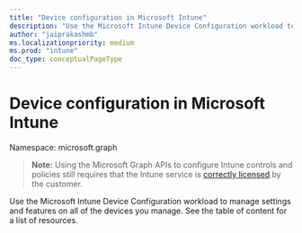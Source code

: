 ```yaml
---
title: "Device configuration in Microsoft Intune"
description: "Use the Microsoft Intune Device Configuration workload to manage settings and features on all of the devices you manage."
author: "jaiprakashmb"
ms.localizationpriority: medium
ms.prod: "intune"
doc_type: conceptualPageType
---
```


# Device configuration in Microsoft Intune

Namespace: microsoft.graph

> **Note:** Using the Microsoft Graph APIs to configure Intune controls and policies still requires that the Intune service is [correctly licensed](https://www.microsoft.com/en-us/cloud-platform/microsoft-intune-pricing) by the customer.

Use the Microsoft Intune Device Configuration workload to manage settings and features on all of the devices you manage. See the table of content for a list of resources.
